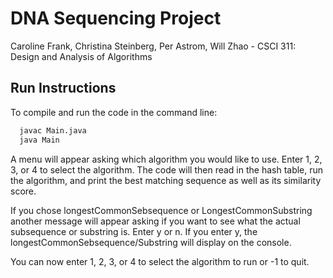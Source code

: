 # DNA Sequencing Project
Caroline Frank, Christina Steinberg, Per Astrom, Will Zhao -
CSCI 311: Design and Analysis of Algorithms

## Run Instructions
To compile and run the code in the command line:
```bash
  javac Main.java
  java Main
```

A menu will appear asking which algorithm you would like to use. Enter 1, 2, 3, or 4 to select the algorithm. The code will then read in the hash table, run the algorithm, and print the best matching sequence as well as its similarity score. 

If you chose longestCommonSebsequence or LongestCommonSubstring another message will appear asking if you want to see what the actual subsequence or substring is. Enter y or n. If you enter y, the longestCommonSebsequence/Substring will display on the console. 

You can now enter 1, 2, 3, or 4 to select the algorithm to run or -1 to quit.
